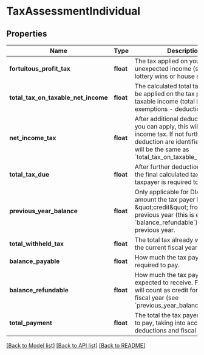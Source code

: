# TaxAssessmentIndividual

## Properties
Name | Type | Description | Notes
------------ | ------------- | ------------- | -------------
**fortuitous_profit_tax** | **float** | The tax applied on your unexpected income (such as lottery wins or house sales). | 
**total_tax_on_taxable_net_income** | **float** | The calculated total tax that can be applied on the tax payer&#x27;s taxable income (total income - exemptions - deductions). | 
**net_income_tax** | **float** | After additional deductions that you can apply, this will be the net income tax. If not further deduction are identified, this value will be the same as &#x60;total_tax_on_taxable_net_income&#x60;. | 
**total_tax_due** | **float** | After further deductions, this is the final calculated tax that the taxpayer is required to pay. | 
**previous_year_balance** | **float** | Only applicable for DIAN.   The amount the tax payer has as a \&quot;credit\&quot; fromt he previous year (this is equal to the &#x60;balance_refundable&#x60;) of the previous year. | 
**total_withheld_tax** | **float** | The total tax already withheld in the current fiscal year. | 
**balance_payable** | **float** | How much the tax payer is required to pay. | 
**balance_refundable** | **float** | How much the tax payer is expected to receive. For DIAN, this will count as credit for the next fiscal year (see &#x60;previous_year_balance&#x60;). | 
**total_payment** | **float** | The total the tax payer is required to pay, taking into account deductions and fiscal credits. | 

[[Back to Model list]](../../README.md#documentation-for-models) [[Back to API list]](../../README.md#documentation-for-api-endpoints) [[Back to README]](../../README.md)

